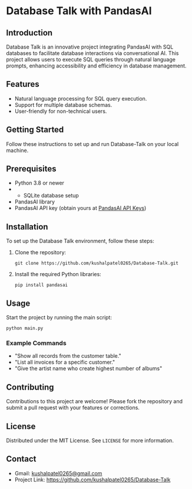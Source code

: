 
# Database Talk with PandasAI

## Introduction
Database Talk is an innovative project integrating PandasAI with SQL databases to facilitate database interactions via conversational AI. This project allows users to execute SQL queries through natural language prompts, enhancing accessibility and efficiency in database management.

## Features
- Natural language processing for SQL query execution.
- Support for multiple database schemas.
- User-friendly for non-technical users.

## Getting Started
Follow these instructions to set up and run Database-Talk on your local machine.

## Prerequisites
- Python 3.8 or newer
- - SQLite database setup
- PandasAI library
- PandasAI API key (obtain yours at [PandasAI API Keys](https://www.pandabi.ai/admin/api-keys))

## Installation
To set up the Database Talk environment, follow these steps:

1. Clone the repository:
   ```
   git clone https://github.com/kushalpatel0265/Database-Talk.git
   ```
2. Install the required Python libraries:
   ```
   pip install pandasai
   ```

## Usage
Start the project by running the main script:
```
python main.py
```
### Example Commands
- "Show all records from the customer table."
- "List all invoices for a specific customer."
- "Give the artist name who create highest number of albums"

## Contributing
Contributions to this project are welcome! Please fork the repository and submit a pull request with your features or corrections.

## License
Distributed under the MIT License. See `LICENSE` for more information.

## Contact
- Gmail: kushalpatel0265@gmail.com
- Project Link: https://github.com/kushalpatel0265/Database-Talk
